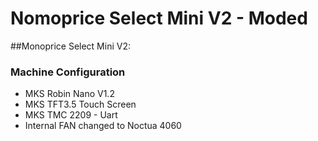 # Nomoprice Select Mini V2 - Moded

##Monoprice Select Mini V2:

### Machine Configuration 
  - MKS Robin Nano V1.2
  - MKS TFT3.5 Touch Screen 
  - MKS TMC 2209 - Uart
  - Internal FAN changed to Noctua 4060
 

